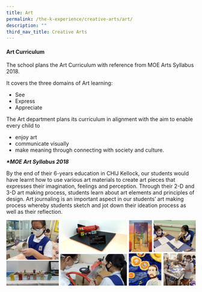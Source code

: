 ```yaml
---
title: Art
permalink: /the-k-experience/creative-arts/art/
description: ""
third_nav_title: Creative Arts
---
```

<h4><strong>Art Curriculum</strong></h4>
<p>The school plans the Art Curriculum with reference from MOE Arts Syllabus 2018.</p>
<p>It covers the three domains of Art learning:</p>
<ul>
<li>See</li>
<li>Express</li>
<li>Appreciate&nbsp;</li>
</ul>
<p>The Art department plans its curriculum in alignment with the aim to enable every child to&nbsp;</p>
<ul>
<li>enjoy art</li>
<li>communicate visually&nbsp;</li>
<li>make meaning through connecting with society and culture.&nbsp;</li>
</ul>
<p><em><strong>*MOE Art Syllabus 2018</strong></em></p>
<p>By the end of their 6-years education in CHIJ Kellock, our students would have learnt how to use various art materials to create art pieces that expresses their imagination, feelings and perception. Through their 2-D and 3-D art making process, students learn about art elements and principles of design. Art journaling is an important aspect in our students&rsquo; art making process whereby students sketch and jot down their ideation process as well as their reflection.&nbsp;</p>
<img src="/images/art.png">